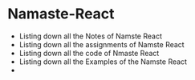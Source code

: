 # Namaste-React

  - Listing down all the Notes of Namste React
  - Listing down all the assignments of Namste React
  - Listing down all the code of Nmaste React
  - Listing down all the Examples of the Namste React
  - 

